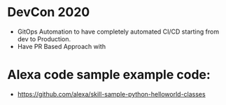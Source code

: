 # DevCon 2020
* GitOps Automation to have completely automated CI/CD starting from dev to Production.
* Have PR Based Approach with 

# Alexa code sample example code:
* https://github.com/alexa/skill-sample-python-helloworld-classes


